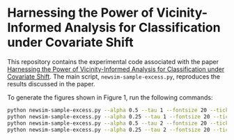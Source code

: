 
# Harnessing the Power of Vicinity-Informed Analysis for Classification under Covariate Shift

This repository contains the experimental code associated with the paper [Harnessing the Power of Vicinity-Informed Analysis for Classification under Covariate Shift](https://arxiv.org/abs/2405.16906). The main script, `newsim-sample-excess.py`, reproduces the results discussed in the paper.

To generate the figures shown in Figure 1, run the following commands:
```sh
python newsim-sample-excess.py --alpha 0.5 --tau 1 --fontsize 20 --tick_fontsize 20
python newsim-sample-excess.py --alpha 0.25 --tau 1 --fontsize 20 --tick_fontsize 20
python newsim-sample-excess.py --alpha 0.5 --tau 2 --fontsize 20 --tick_fontsize 20
python newsim-sample-excess.py --alpha 0.25 --tau 2 --fontsize 20 --tick_fontsize 20
```

